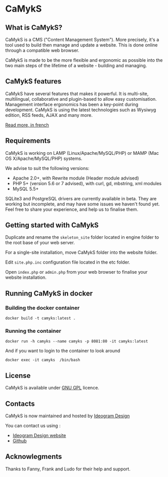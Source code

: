 # CaMykS

## What is CaMykS?

CaMykS is a CMS ("Content Management System"). More precisely, it's a tool used to build then manage and update a website. This is done online through a compatible web browser.

CaMykS is made to be the more flexible and ergonomic as possible into the two main steps of the lifetime of a website - building and managing.


## CaMykS features

CaMykS have several features that makes it powerful. It is multi-site, multilingual, collaborative and plugin-based to allow easy customisation. Management interface ergonomics has been a key-point during development. CaMykS is using the latest technologies such as Wysiwyg edition, RSS feeds, AJAX and many more.

[Read more, in french](http://www.camyks.net/benefits.htm)

## Requirements

CaMykS is working on LAMP (Linux/Apache/MySQL/PHP) or MAMP (Mac OS X/Apache/MySQL/PHP) systems.

We advise to suit the following versions:
* Apache 2.0+, with Rewrite module (Header module advised)
* PHP 5+ (version 5.6 or 7 advised), with curl, gd, mbstring, xml modules
* MySQL 5.5+

SQLite3 and PostgreSQL drivers are currently available in beta. They are working but incomplete, and may have some issues we haven't found yet.
Feel free to share your experience, and help us to finalise them.


## Getting started with CaMykS

Duplicate and rename the `skeleton_site` folder located in engine folder to the root base of your web server.

For a single-site installation, move CaMykS folder into the website folder.

Edit `site.php.inc` configuration file located in the etc folder.

Open `index.php` or `admin.php` from your web browser to finalise your website installation.

## Running CaMykS in docker
### Building the docker container

``
docker build -t camyks:latest .
``

### Running the container

``
docker run -h camyks --name camyks -p 8081:80 -it camyks:latest
``

And if you want to login to the container to look around

``
 docker exec -it camyks  /bin/bash
``

## License

CaMykS is available under [GNU GPL](http://www.gnu.org/licenses/licenses.en.html) licence.

## Contacts

CaMykS is now maintained and hosted by [Ideogram Design](http://www.ideogram-design.fr)

You can contact us using : 
* [Ideogram Design website](http://www.ideogram-design.fr)
* [Github](https://github.com/Dj1b/CaMykS)

## Acknowlegments

Thanks to Fanny, Frank and Ludo for their help and support.
